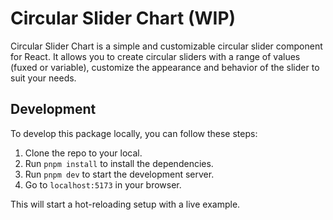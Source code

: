 # Circular Slider Chart (WIP)

Circular Slider Chart is a simple and customizable circular slider component for React. It allows you to create circular sliders with a range of values (fuxed or variable), customize the appearance and behavior of the slider to suit your needs.

## Development

To develop this package locally, you can follow these steps:

1. Clone the repo to your local.
2. Run `pnpm install` to install the dependencies.
5. Run `pnpm dev` to start the development server.
6. Go to `localhost:5173` in your browser.

This will start a hot-reloading setup with a live example.